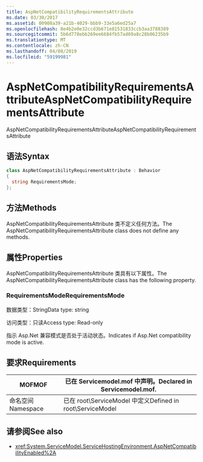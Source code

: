 ```yaml
---
title: AspNetCompatibilityRequirementsAttribute
ms.date: 03/30/2017
ms.assetid: 00908a39-a21b-4029-bbb9-33e5a6ed25a7
ms.openlocfilehash: 8e4b2e0e32ccd3b671e81531833ccb3aa3788389
ms.sourcegitcommit: 5b6d778ebb269ee6684fb57ad69a8c28b06235b9
ms.translationtype: MT
ms.contentlocale: zh-CN
ms.lasthandoff: 04/08/2019
ms.locfileid: "59199981"
---
```

# <a name="aspnetcompatibilityrequirementsattribute"></a><span data-ttu-id="16c9c-102">AspNetCompatibilityRequirementsAttribute</span><span class="sxs-lookup"><span data-stu-id="16c9c-102">AspNetCompatibilityRequirementsAttribute</span></span>
<span data-ttu-id="16c9c-103">AspNetCompatibilityRequirementsAttribute</span><span class="sxs-lookup"><span data-stu-id="16c9c-103">AspNetCompatibilityRequirementsAttribute</span></span>  
  
## <a name="syntax"></a><span data-ttu-id="16c9c-104">语法</span><span class="sxs-lookup"><span data-stu-id="16c9c-104">Syntax</span></span>  
  
```csharp
class AspNetCompatibilityRequirementsAttribute : Behavior  
{  
  string RequirementsMode;  
};  
```  
  
## <a name="methods"></a><span data-ttu-id="16c9c-105">方法</span><span class="sxs-lookup"><span data-stu-id="16c9c-105">Methods</span></span>  
 <span data-ttu-id="16c9c-106">AspNetCompatibilityRequirementsAttribute 类不定义任何方法。</span><span class="sxs-lookup"><span data-stu-id="16c9c-106">The AspNetCompatibilityRequirementsAttribute class does not define any methods.</span></span>  
  
## <a name="properties"></a><span data-ttu-id="16c9c-107">属性</span><span class="sxs-lookup"><span data-stu-id="16c9c-107">Properties</span></span>  
 <span data-ttu-id="16c9c-108">AspNetCompatibilityRequirementsAttribute 类具有以下属性。</span><span class="sxs-lookup"><span data-stu-id="16c9c-108">The AspNetCompatibilityRequirementsAttribute class has the following property.</span></span>  
  
### <a name="requirementsmode"></a><span data-ttu-id="16c9c-109">RequirementsMode</span><span class="sxs-lookup"><span data-stu-id="16c9c-109">RequirementsMode</span></span>  
 <span data-ttu-id="16c9c-110">数据类型：String</span><span class="sxs-lookup"><span data-stu-id="16c9c-110">Data type: string</span></span>  
  
 <span data-ttu-id="16c9c-111">访问类型：只读</span><span class="sxs-lookup"><span data-stu-id="16c9c-111">Access type: Read-only</span></span>  
  
 <span data-ttu-id="16c9c-112">指示 Asp.Net 兼容模式是否处于活动状态。</span><span class="sxs-lookup"><span data-stu-id="16c9c-112">Indicates if Asp.Net compatibility mode is active.</span></span>  
  
## <a name="requirements"></a><span data-ttu-id="16c9c-113">要求</span><span class="sxs-lookup"><span data-stu-id="16c9c-113">Requirements</span></span>  
  
|<span data-ttu-id="16c9c-114">MOF</span><span class="sxs-lookup"><span data-stu-id="16c9c-114">MOF</span></span>|<span data-ttu-id="16c9c-115">已在 Servicemodel.mof 中声明。</span><span class="sxs-lookup"><span data-stu-id="16c9c-115">Declared in Servicemodel.mof.</span></span>|  
|---------|-----------------------------------|  
|<span data-ttu-id="16c9c-116">命名空间</span><span class="sxs-lookup"><span data-stu-id="16c9c-116">Namespace</span></span>|<span data-ttu-id="16c9c-117">已在 root\ServiceModel 中定义</span><span class="sxs-lookup"><span data-stu-id="16c9c-117">Defined in root\ServiceModel</span></span>|  
  
## <a name="see-also"></a><span data-ttu-id="16c9c-118">请参阅</span><span class="sxs-lookup"><span data-stu-id="16c9c-118">See also</span></span>

- <xref:System.ServiceModel.ServiceHostingEnvironment.AspNetCompatibilityEnabled%2A>
